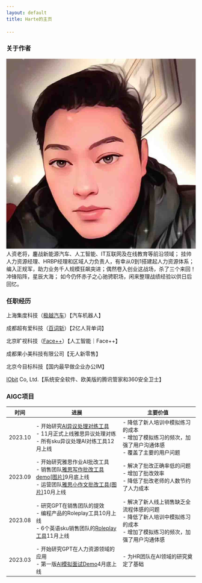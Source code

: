 ```yaml
---
layout: default
title: Harte的主页

---
```



### 关于作者

<img class="profile-picture" src="sherlock.jpeg">
人资老将，鏖战新能源汽车、人工智能、IT互联网及在线教育等前沿领域；
挂帅人力资源经理、HRBP经理和区域人力负责人，有幸从0到1搭建起人力资源体系；
编入正规军，助力业务千人规模狂飙突进；偶然卷入创业这战场，杀了三个来回！冲锋陷阵，星辰大海；
如今仍怀赤子之心驰骋职场，闲来整理战绩经验以供日后回忆。


### 任职经历
上海集度科技（[极越汽车](https://www.jiyue-auto.com/)）【汽车机器人】

成都超有爱科技（[百词斩](https://www.baicizhan.com/)）【2亿人背单词】

北京旷视科技（[Face++](https://www.megvii.com)）【人工智能｜Face++】

成都果小美科技有限公司【无人新零售】

北京今目标科技【国内最早做企业办公IM】

[IObit](https://www.iobit.com) Co, Ltd.【系统安全软件、欧美版的腾讯管家和360安全卫士】

### AIGC项目

| 时间          | 进展                                                        | 主要价值    |
| ------------- | ------------------------------------------------------------ | -------- |
| 2023.10    | - 开始研究<a href="https://role-play-marketing.cya-tech.cn/" target="_blank">AI异议处理对练工具</a><br/>- 11月正式上线雅思异议处理对练<br/>- 所有sku异议处理AI对练工具12月上线 |- 降低了新人培训中模拟练习的成本<br/>- 增加了模拟练习的频次，加强了用户沟通体感<br/>-   覆盖了主要的用户问题    |
| 2023.09     | - 开始研究雅思作业AI批改工具<br/>- 销售团队<a href="https://udify.app/completion/LquONQ5Ygi53tMZD" target="_blank">雅思写作批改工具demo</a><a href="https://s11.ax1x.com/2024/01/02/piXzidK.png" target="_blank">[图片]</a>9月底上线<br/>- 运营团队<a href="https://s11.ax1x.com/2024/01/02/piXz9qx.jpg" target="_blank">雅思小作文批改工具(图片)</a>10月上线 |-  解决了批改正确率低的问题<br/>- 增加了批改效率<br/>- 降低了批改老师的人数节约了人力成本         |
| 2023.08    | - 研究GPT在销售团队的提效<br/>- 编程产品的Roleplay工具10月上线<br/>- 6个英语sku销售团队的<a href="https://udify.app/chat/V1fQgsa0qOeaUYkF" target="_blank">Roleplay工具</a>11月上线 |- 解决了新人线上销售缺乏全流程体感的问题<br/>- 降低了新人培训中模拟练习的成本<br/>- 增加了模拟练习的频次，加强了用户沟通体感          |
| 2023.03     | - 开始研究GPT在人力资源领域的应用<br/>- 第一版<a href="https://pan.baidu.com/s/1EGH7p1PGDP3Ckw79_v9C9A?pwd=yh4w" target="_blank">AI模拟面试Demo</a>4月底上线 |- 为HR团队在AI领域的研究奠定了基础          |




<!--

在IT互联网、人工智能和在线教育行业内，曾任职于多家顶级公司；

拥有13年的人力资源管理经验，曾担任模块专家、HR经理、区域人力负责人和HRBP经理岗位；

2次创业经历，独立建立了整套人力资源制度和体系，有效支撑了千人规模和过亿体量的业务运作；

2次从零开始搭建区域团队，仅用2个月时间搭建100人的产研团队，成功执行公司区域战略，交付过千万级的政府履约项目。

2023年10月，开始研究AI异议处理对练工具，11月正式上线雅思异议处理对练，12月上线所有sku异议处理AI对练工具；
2023年9月，开始研究雅思作业AI批改工具,9月底上线了销售团队雅思写作批改工具，10月上线了运营团队雅思小作文批改工具；
2023年8月，开始研究GPT在销售团队的提效，10月上线了编程产品的Roleplay工具，11月上线了6个英语sku销售团队的Roleplay工具；
2023年6月，推动AIGC在公司层面的培训推广，6-8月分别完成技术专场、教研专场、销售服务专场的系列培训；
2023年5月，开始配合CEO推动公司层面的AIGC项目可行性研究，6月成功确定3个项目（内容量产、教研分诊、AI助记忆）;
2023年3月，开始研究GPT在人力资源领域的应用，4月底完成第一版AI模拟面试Demo；

1. GPT的研究有了一些落地的AI应用：
    * 社群销售线上沟通Roleplay工具[【项目介绍】]()
    * 雅思作业批改的AI工具[【项目介绍】]()
    * 销售异议Roleplay工具[【项目介绍】]()
2. 借助GPT和claude完成了对青龙面板学习的闭环：
    * 完成了美团发券项目的产品化[【项目介绍】]()



## 共事过的大拿

1. [Philip Zheng](https://www.linkedin.com/in/philip-zheng-7b239813/)
2. [刘帅成](http://www.liushuaicheng.org/)
3. 观音（陈航英）
4. 玄念（郝华明）


## 读书学习

[微信读书书单]()|[人力资源管理100问]()| [知乎]()


-->
